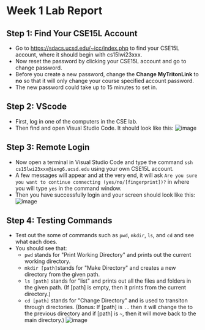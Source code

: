 # Week 1 Lab Report
## Step 1: Find Your CSE15L Account
- Go to https://sdacs.ucsd.edu/~icc/index.php to find your CSE15L account, where it should begin with cs15lwi23xxx.
- Now reset the password by clicking your CSE15L account and go to change password.
- Before you create a new password, change the **Change MyTritonLink** to **no** so that it will 
only change your course specified account password.
- The new password could take up to 15 minutes to set in.

## Step 2: VScode
- First, log in one of the computers in the CSE lab.
- Then find and open Visual Studio Code. It should look like this:
![image](https://user-images.githubusercontent.com/122485613/215643148-d904a1f6-093b-4ac7-b43c-9e07e70dd34d.png)

## Step 3: Remote Login
- Now open a terminal in Visual Studio Code and type the command `ssh cs15lwi23xxx@ieng6.ucsd.edu` using your own 
CSE15L account.
- A few messages will appear and at the very end, it will ask `Are you sure you want to continue connecting (yes/no/[fingerprint])?` in where 
you will type `yes` in the command window.
- Then you have successfully login and your screen should look like this:
![image](https://user-images.githubusercontent.com/122485613/215643030-1098ad6f-b08d-4098-82a1-3eac2e8ac9a7.png)

## Step 4: Testing Commands
- Test out the some of commands such as `pwd`, `mkdir`, `ls`, and `cd` and see what each does.
- You should see that:
    * `pwd` stands for "Print Working Directory" and prints out the current working directory.
    * `mkdir [path]`stands for "Make Directory" and creates a new directory from the given path.
    * `ls [path]` stands for "list" and prints out all the files and folders in the given path. (If [path] is empty, then it prints
    from the current directory.)
    * `cd [path]` stands for "Change Directory" and is used to transiton through directories. (Bonus: If [path] is `..` then it will
    change the to the previous directory and if [path] is `~`, then it will move back to the main directory.)
![image](https://user-images.githubusercontent.com/122485613/215642539-916041cf-eb8e-42de-8577-0b66d5fd7d9d.png)
